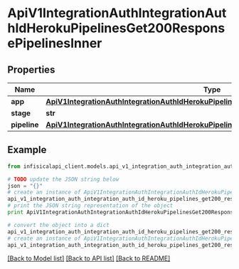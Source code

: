 # ApiV1IntegrationAuthIntegrationAuthIdHerokuPipelinesGet200ResponsePipelinesInner


## Properties
Name | Type | Description | Notes
------------ | ------------- | ------------- | -------------
**app** | [**ApiV1IntegrationAuthIntegrationAuthIdHerokuPipelinesGet200ResponsePipelinesInnerApp**](ApiV1IntegrationAuthIntegrationAuthIdHerokuPipelinesGet200ResponsePipelinesInnerApp.md) |  | 
**stage** | **str** |  | 
**pipeline** | [**ApiV1IntegrationAuthIntegrationAuthIdHerokuPipelinesGet200ResponsePipelinesInnerPipeline**](ApiV1IntegrationAuthIntegrationAuthIdHerokuPipelinesGet200ResponsePipelinesInnerPipeline.md) |  | 

## Example

```python
from infisicalapi_client.models.api_v1_integration_auth_integration_auth_id_heroku_pipelines_get200_response_pipelines_inner import ApiV1IntegrationAuthIntegrationAuthIdHerokuPipelinesGet200ResponsePipelinesInner

# TODO update the JSON string below
json = "{}"
# create an instance of ApiV1IntegrationAuthIntegrationAuthIdHerokuPipelinesGet200ResponsePipelinesInner from a JSON string
api_v1_integration_auth_integration_auth_id_heroku_pipelines_get200_response_pipelines_inner_instance = ApiV1IntegrationAuthIntegrationAuthIdHerokuPipelinesGet200ResponsePipelinesInner.from_json(json)
# print the JSON string representation of the object
print ApiV1IntegrationAuthIntegrationAuthIdHerokuPipelinesGet200ResponsePipelinesInner.to_json()

# convert the object into a dict
api_v1_integration_auth_integration_auth_id_heroku_pipelines_get200_response_pipelines_inner_dict = api_v1_integration_auth_integration_auth_id_heroku_pipelines_get200_response_pipelines_inner_instance.to_dict()
# create an instance of ApiV1IntegrationAuthIntegrationAuthIdHerokuPipelinesGet200ResponsePipelinesInner from a dict
api_v1_integration_auth_integration_auth_id_heroku_pipelines_get200_response_pipelines_inner_from_dict = ApiV1IntegrationAuthIntegrationAuthIdHerokuPipelinesGet200ResponsePipelinesInner.from_dict(api_v1_integration_auth_integration_auth_id_heroku_pipelines_get200_response_pipelines_inner_dict)
```
[[Back to Model list]](../README.md#documentation-for-models) [[Back to API list]](../README.md#documentation-for-api-endpoints) [[Back to README]](../README.md)


